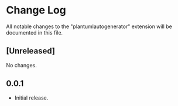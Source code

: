 # Change Log

All notable changes to the "plantumlautogenerator" extension will be documented in this file.

## [Unreleased]

No changes.

## 0.0.1

- Initial release.
